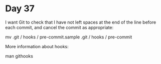 # Day 37

I want Git to check that I have not left spaces at the end of the line
before each commit, and cancel the commit as appropriate:

mv .git / hooks / pre-commit.sample .git / hooks / pre-commit

More information about hooks:

man githooks
